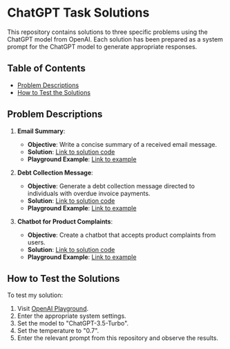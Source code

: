 # ChatGPT Task Solutions

This repository contains solutions to three specific problems using the ChatGPT model from OpenAI. Each solution has been prepared as a system prompt for the ChatGPT model to generate appropriate responses.

## Table of Contents
- [Problem Descriptions](#problem-descriptions)
- [How to Test the Solutions](#how-to-test-the-solutions)

## Problem Descriptions

1. **Email Summary**:
   - **Objective**: Write a concise summary of a received email message.
   - **Solution**: [Link to solution code](https://github.com/kujawapatryk/ChatGPT--TaskSolutions/tree/main/EmailSummary)
   - **Playground Example**: [Link to example](https://platform.openai.com/playground/p/jv2XRuAybko47nwRxTxSjZ9i?model=gpt-3.5-turbo-16k)

2. **Debt Collection Message**:
   - **Objective**: Generate a debt collection message directed to individuals with overdue invoice payments.
   - **Solution**: [Link to solution code](https://github.com/kujawapatryk/ChatGPT--TaskSolutions/tree/main/DebtCollectionMessage)
   - **Playground Example**: [Link to example](#)

3. **Chatbot for Product Complaints**:
   - **Objective**: Create a chatbot that accepts product complaints from users.
   - **Solution**: [Link to solution code](https://github.com/kujawapatryk/ChatGPT--TaskSolutions/tree/main/ProductComplaintBot)
   - **Playground Example**: [Link to example](#)

## How to Test the Solutions

To test my solution:
1. Visit [OpenAI Playground](https://platform.openai.com/playground).
2. Enter the appropriate system settings.
3. Set the model to "ChatGPT-3.5-Turbo".
4. Set the temperature to "0.7".
5. Enter the relevant prompt from this repository and observe the results.
